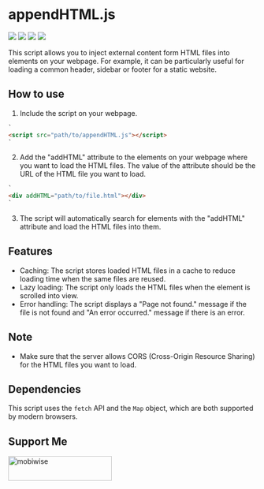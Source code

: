 # appendHTML.js

<div>
  <img src="https://img.shields.io/github/stars/mobiwise-dev/appendHTML.js">
  <img src="https://img.shields.io/github/watchers/mobiwise-dev/appendHTML.j">
  <img src="https://img.shields.io/github/downloads/mobiwise-dev/appendHTML.js/total">
  <img src="https://img.shields.io/github/size/mobiwise-dev/appendHTML.js/appendHTML.js">
</div>

This script allows you to inject external content form HTML files into elements on your webpage. For example, it can be particularly useful for loading a common header, sidebar or footer for a static website.

## How to use

1.  Include the script on your webpage.

```html
`
<script src="path/to/appendHTML.js"></script>
`
```

2.  Add the "addHTML" attribute to the elements on your webpage where you want to load the HTML files. The value of the attribute should be the URL of the HTML file you want to load.

```html
`
<div addHTML="path/to/file.html"></div>
`
```

3.  The script will automatically search for elements with the "addHTML" attribute and load the HTML files into them.

## Features

- Caching: The script stores loaded HTML files in a cache to reduce loading time when the same files are reused.
- Lazy loading: The script only loads the HTML files when the element is scrolled into view.
- Error handling: The script displays a "Page not found." message if the file is not found and "An error occurred." message if there is an error.

## Note

- Make sure that the server allows CORS (Cross-Origin Resource Sharing) for the HTML files you want to load.

## Dependencies

This script uses the `fetch` API and the `Map` object, which are both supported by modern browsers.

## Support Me

<a href="https://ko-fi.com/mobiwise">
  <img src="https://cdn.ko-fi.com/cdn/kofi3.png?v=3" height="50" width="210" alt="mobiwise" />
</a>
